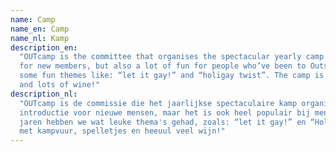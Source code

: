 ```yaml
---
name: Camp
name_en: Camp
name_nl: Kamp
description_en:
  "OUTcamp is the committee that organises the spectacular yearly camp for Outsite. The camp is a good introduction
  for new members, but also a lot of fun for people who’ve been to Outsite before. The last few year we’ve had quite
  some fun themes like: “let it gay!” and “holigay twist”. The camp is always a party with campfires, games and lots
  and lots of wine!"
description_nl:
  "OUTcamp is de commissie die het jaarlijkse spectaculaire kamp organiseert voor Outsite. Het kamp is een goede
  introductie voor nieuwe mensen, maar het is ook heel populair bij mensen die al wat langer komen. De afgelopen
  jaren hebben we wat leuke thema's gehad, zoals: “let it gay!” en “Holigay Twist”. Het kamp is altijd een feestje
  met kampvuur, spelletjes en heeuul veel wijn!"
---
```

